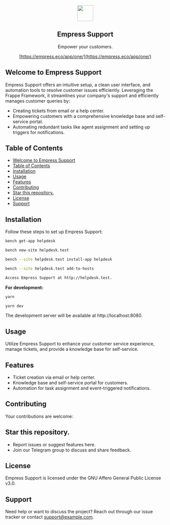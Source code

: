 <div align="center">
    <a href="https://empress.eco/">
        <img src="https://avatars.githubusercontent.com/u/46308912?s=96&v=4" height="50">
    </a>
    <h2>Empress Support</h2>
    <p align="center">
        <p>Empower your customers.</p>
    </p>

[https://empress.eco/app/one/](https://empress.eco/app/one/)

</div>

## Welcome to Empress Support

Empress Support offers an intuitive setup, a clean user interface, and automation tools to resolve customer issues efficiently. Leveraging the Frappe Framework, it streamlines your company's support and efficiently manages customer queries by:

- Creating tickets from email or a help center.
- Empowering customers with a comprehensive knowledge base and self-service portal.
- Automating redundant tasks like agent assignment and setting up triggers for notifications.

## Table of Contents

- [Welcome to Empress Support](#welcome-to-empress-support)
- [Table of Contents](#table-of-contents)
- [Installation](#installation)
- [Usage](#usage)
- [Features](#features)
- [Contributing](#contributing)
- [Star this repository.](#star-this-repository)
- [License](#license)
- [Support](#support)

## Installation

Follow these steps to set up Empress Support:

```bash
bench get-app helpdesk
```

```bash
bench new-site helpdesk.test
```

```bash
bench --site helpdesk.test install-app helpdesk
```

```bash
bench --site helpdesk.test add-to-hosts
```

```bash
Access Empress Support at http://helpdesk.test.
```

**For development:**

```bash
yarn
```

```bash
yarn dev
```

The development server will be available at http://localhost:8080.

## Usage

Utilize Empress Support to enhance your customer service experience, manage tickets, and provide a knowledge base for self-service.

## Features

* Ticket creation via email or help center.
* Knowledge base and self-service portal for customers.
* Automation for task assignment and event-triggered notifications.

## Contributing

Your contributions are welcome:

## Star this repository.

* Report issues or suggest features here.
* Join our Telegram group to discuss and share feedback.

## License
Empress Support is licensed under the GNU Affero General Public License v3.0.

## Support
Need help or want to discuss the project? Reach out through our issue tracker or contact support@example.com.

